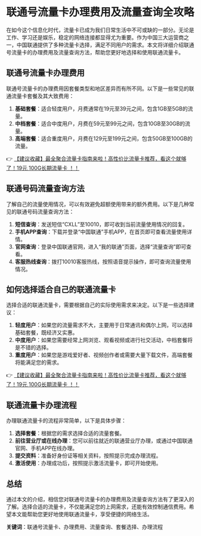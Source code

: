 # 联通号流量卡办理费用及流量查询全攻略

在如今这个信息化时代，流量卡已成为我们日常生活中不可或缺的一部分。无论是工作、学习还是娱乐，稳定的网络连接都显得尤为重要。作为中国三大运营商之一，中国联通提供了多种流量卡选择，满足不同用户的需求。本文将详细介绍联通号流量卡的办理费用及流量查询方法，帮助您更好地选择和使用联通流量卡。

## 联通号流量卡办理费用

联通号流量卡的办理费用因套餐类型和地区差异而有所不同。以下是一些常见的联通流量卡套餐及其大致费用：

1. **基础套餐**：适合轻度用户，月费通常在19元至39元之间，包含1GB至5GB的流量。
2. **中档套餐**：适合中度用户，月费在59元至99元之间，包含10GB至30GB的流量。
3. **高端套餐**：适合重度用户，月费在129元至199元之间，包含50GB至100GB的流量。

👉 [【建议收藏】最全聚合流量卡指南来啦！高性价比流量卡推荐，看这个就够了！19元 100G长期流量卡 ！！](https://bit.ly/Liuliangka)

## 联通号码流量查询方法

了解自己的流量使用情况，可以有效避免超额使用带来的额外费用。以下是几种常见的联通号码流量查询方法：

1. **短信查询**：发送短信“CXLL”至10010，即可收到当前流量使用情况的回复。
2. **手机APP查询**：下载并登录“中国联通”手机APP，在首页即可查看流量使用详情。
3. **官网查询**：登录中国联通官网，进入“我的联通”页面，选择“流量查询”即可查看。
4. **客服热线查询**：拨打10010客服热线，按照语音提示操作，即可查询流量使用情况。

## 如何选择适合自己的联通流量卡

选择合适的联通流量卡，需要根据自己的实际使用需求来决定。以下是一些选择建议：

1. **轻度用户**：如果您的流量需求不大，主要用于日常通讯和偶尔上网，可以选择基础套餐，既经济又实惠。
2. **中度用户**：如果您需要经常上网浏览、观看视频或进行社交活动，中档套餐将是不错的选择。
3. **重度用户**：如果您是游戏爱好者、视频创作者或需要大量下载文件，高端套餐将能满足您的需求。

👉 [【建议收藏】最全聚合流量卡指南来啦！高性价比流量卡推荐，看这个就够了！19元 100G长期流量卡 ！！](https://bit.ly/Liuliangka)

## 联通流量卡办理流程

办理联通流量卡的流程非常简单，以下是具体步骤：

1. **选择套餐**：根据您的需求选择合适的流量套餐。
2. **前往营业厅或在线办理**：您可以前往就近的联通营业厅办理，或通过中国联通官网、手机APP在线办理。
3. **提交资料**：准备好身份证等相关资料，按照提示完成办理流程。
4. **激活使用**：办理成功后，按照提示激活流量卡，即可开始使用。

## 总结

通过本文的介绍，相信您对联通号流量卡的办理费用及流量查询方法有了更深入的了解。选择合适的流量卡，不仅能满足您的上网需求，还能有效控制通信费用。希望本文能帮助您更好地使用联通流量卡，享受便捷的网络生活。

**关键词**：联通号流量卡、办理费用、流量查询、套餐选择、办理流程